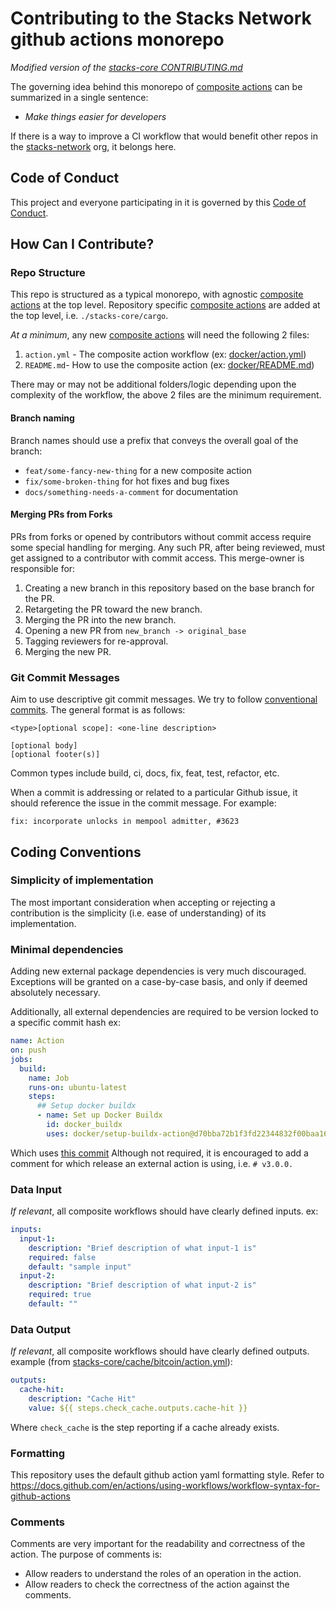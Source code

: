 # Contributing to the Stacks Network github actions monorepo

_Modified version of the [stacks-core CONTRIBUTING.md](https://github.com/stacks-network/stacks-core/blob/master/CONTRIBUTING.md)_

The governing idea behind this monorepo of [composite actions](https://docs.github.com/en/actions/creating-actions/creating-a-composite-action) can be summarized in a single sentence:

- _Make things easier for developers_

If there is a way to improve a CI workflow that would benefit other repos in the [stacks-network](https://github.com/stacks-network) org, it belongs here.

## Code of Conduct

This project and everyone participating in it is governed by this [Code of Conduct](./CODE_OF_CONDUCT.md).

## How Can I Contribute?

### Repo Structure

This repo is structured as a typical monorepo, with agnostic [composite actions](https://docs.github.com/en/actions/creating-actions/creating-a-composite-action) at the top level.
Repository specific [composite actions](https://docs.github.com/en/actions/creating-actions/creating-a-composite-action) are added at the top level, i.e. `./stacks-core/cargo`.

_At a minimum_, any new [composite actions](https://docs.github.com/en/actions/creating-actions/creating-a-composite-action) will need the following 2 files:

1. `action.yml` - The composite action workflow (ex: [docker/action.yml](./docker/action.yml))
2. `README.md`- How to use the composite action (ex: [docker/README.md](./docker/README.md))

There may or may not be additional folders/logic depending upon the complexity of the workflow, the above 2 files are the minimum requirement.

#### Branch naming

Branch names should use a prefix that conveys the overall goal of the branch:

- `feat/some-fancy-new-thing` for a new composite action
- `fix/some-broken-thing` for hot fixes and bug fixes
- `docs/something-needs-a-comment` for documentation

#### Merging PRs from Forks

PRs from forks or opened by contributors without commit access require
some special handling for merging. Any such PR, after being reviewed,
must get assigned to a contributor with commit access. This merge-owner
is responsible for:

1. Creating a new branch in this repository based on the base branch
   for the PR.
2. Retargeting the PR toward the new branch.
3. Merging the PR into the new branch.
4. Opening a new PR from `new_branch -> original_base`
5. Tagging reviewers for re-approval.
6. Merging the new PR.

### Git Commit Messages

Aim to use descriptive git commit messages. We try to follow [conventional commits](https://www.conventionalcommits.org/en/v1.0.0/).
The general format is as follows:

```
<type>[optional scope]: <one-line description>

[optional body]
[optional footer(s)]
```

Common types include build, ci, docs, fix, feat, test, refactor, etc.

When a commit is addressing or related to a particular Github issue, it
should reference the issue in the commit message. For example:

```
fix: incorporate unlocks in mempool admitter, #3623
```

## Coding Conventions

### Simplicity of implementation

The most important consideration when accepting or rejecting a contribution is
the simplicity (i.e. ease of understanding) of its implementation.

### Minimal dependencies

Adding new external package dependencies is very much discouraged. Exceptions will be
granted on a case-by-case basis, and only if deemed absolutely necessary.

Additionally, all external dependencies are required to be version locked to a specific commit hash
ex:

```yaml
name: Action
on: push
jobs:
  build:
    name: Job
    runs-on: ubuntu-latest
    steps:
      ## Setup docker buildx
      - name: Set up Docker Buildx
        id: docker_buildx
        uses: docker/setup-buildx-action@d70bba72b1f3fd22344832f00baa16ece964efeb # v3.3.0
```

Which uses [this commit](https://github.com/docker/setup-buildx-action/commit/f95db51fddba0c2d1ec667646a06c2ce06100226)
Although not required, it is encouraged to add a comment for which release an external action is using, i.e. `# v3.0.0.`

### Data Input

_If relevant_, all composite workflows should have clearly defined inputs.
ex:

```yaml
inputs:
  input-1:
    description: "Brief description of what input-1 is"
    required: false
    default: "sample input"
  input-2:
    description: "Brief description of what input-2 is"
    required: true
    default: ""
```

### Data Output

_If relevant_, all composite workflows should have clearly defined outputs.
example (from [stacks-core/cache/bitcoin/action.yml](./stacks-core/cache/bitcoin/action.yml)):

```yaml
outputs:
  cache-hit:
    description: "Cache Hit"
    value: ${{ steps.check_cache.outputs.cache-hit }}
```

Where `check_cache` is the step reporting if a cache already exists.

### Formatting

This repository uses the default github action yaml formatting style. Refer to https://docs.github.com/en/actions/using-workflows/workflow-syntax-for-github-actions

### Comments

Comments are very important for the readability and correctness of the action. The purpose of comments is:

- Allow readers to understand the roles of an operation in the action.
- Allow readers to check the correctness of the action against the comments.
